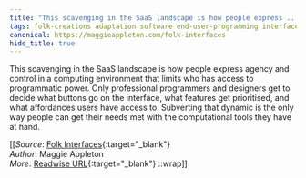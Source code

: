 ```yaml
---
title: "This scavenging in the SaaS landscape is how people express ..."
tags: folk-creations adaptation software end-user-programming interfaces articles-24164156
canonical: https://maggieappleton.com/folk-interfaces
hide_title: true
---
```


This scavenging in the SaaS landscape is how people express agency and control in a computing environment that limits who has access to programmatic power. Only professional programmers and designers get to decide what buttons go on the interface, what features get prioritised, and what affordances users have access to. Subverting that dynamic is the only way people can get their needs met with the computational tools they have at hand.


[[_Source_: [Folk Interfaces](https://maggieappleton.com/folk-interfaces){:target="_blank"}<br>
_Author_: Maggie Appleton<br>
_More_: [Readwise URL](https://readwise.io/open/472414151){:target="_blank"}
::wrap]]
